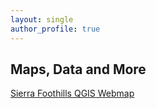 ```yaml
---
layout: single
author_profile: true
---
```


## Maps, Data and More ##

[Sierra Foothills QGIS Webmap](/foothills-webmap/)

